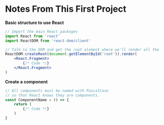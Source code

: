 # Notes From This First Project

**Basic structure to use React**

```.jsx
// Import the main React packages
import React from 'react'
import ReactDOM from 'react-dom/client'

// Talk to the DOM and get the root element where we'll render all the jsx code
ReactDOM.createRoot(document.getElementById('root')).render(
    <React.Fragment>
        {/* Code */}
    </React.Fragment>
)
```

**Create a component**

```.jsx
// All components must be named with PascalCase 
// so that React knows they are components.
const ComponentName = () => {
    return (
        {/* Code */}
    )
}
```
